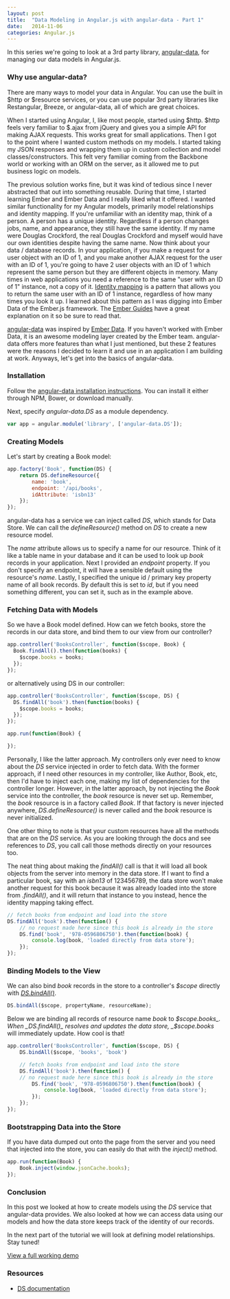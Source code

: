```yaml
---
layout: post
title:  "Data Modeling in Angular.js with angular-data - Part 1"
date:   2014-11-06
categories: Angular.js
---
```


In this series we're going to look at a 3rd party library, [angular-data](http://angular-data.pseudobry.com/), for managing our data models in Angular.js. 

### Why use angular-data?

There are many ways to model your data in Angular. You can use the built in $http or $resource services, or you can use popular 3rd party libraries like Restangular, Breeze, or angular-data, all of which are great choices. 

When I started using Angular, I, like most people, started using $http. $http feels very familiar to $.ajax from jQuery and gives you a simple API for making AJAX requests. This works great for small applications. Then I got to the point where I wanted custom methods on my models. I started taking my JSON responses and wrapping them up in custom collection and model classes/constructors. This felt very familiar coming from the Backbone world or working with an ORM on the server, as it allowed me to put business logic on models.

The previous solution works fine, but it was kind of tedious since I never abstracted that out into something reusable. During that time, I started learning Ember and Ember Data and I really liked what it offered. I wanted similar functionality for my Angular models, primarily model relationships and identity mapping. If you're unfamiliar with an identity map, think of a person. A person has a unique identity. Regardless if a person changes jobs, name, and appearance, they still have the same identity. If my name were Douglas Crockford, the real Douglas Crockford and myself would have our own identities despite having the same name. Now think about your data / database records. In your application, if you make a request for a user object with an ID of 1, and you make another AJAX request for the user with an ID of 1, you're going to have 2 user objects with an ID of 1 which represent the same person but they are different objects in memory. Many times in web applications you need a reference to the same "user with an ID of 1" instance, not a copy of it. [Identity mapping](http://en.wikipedia.org/wiki/Identity_map_pattern) is a pattern that allows you to return the same user with an ID of 1 instance, regardless of how many times you look it up. I learned about this pattern as I was digging into Ember Data of the Ember.js framework. The [Ember Guides](http://emberjs.com/guides/models/) have a great explanation on it so be sure to read that.

[angular-data](http://angular-data.pseudobry.com/) was inspired by [Ember Data](http://emberjs.com/guides/models/). If you haven't worked with Ember Data, it is an awesome modeling layer created by the Ember team. angular-data offers more features than what I just mentioned, but these 2 features were the reasons I decided to learn it and use in an application I am building at work. Anyways, let's get into the basics of angular-data.

### Installation

Follow the [angular-data installation instructions](http://angular-data.pseudobry.com/documentation/api/angular-data/angular-data). You can install it either through NPM, Bower, or download manually.

Next, specify _angular-data.DS_ as a module dependency.

```js
var app = angular.module('library', ['angular-data.DS']);
```

### Creating Models

Let's start by creating a Book model:

```js
app.factory('Book', function(DS) {
	return DS.defineResource({
		name: 'book',
		endpoint: '/api/books',
		idAttribute: 'isbn13'
	});
});
```

angular-data has a service we can inject called _DS_, which stands for Data Store. We can call the _defineResource()_ method on _DS_ to create a new resource model.

The _name_ attribute allows us to specify a name for our resource. Think of it like a table name in your database and it can be used to look up _book_ records in your application. Next I provided an _endpoint_ property. If you don't specify an endpoint, it will have a sensible default using the resource's _name_. Lastly, I specified the unique id / primary key property name of all book records. By default this is set to _id_, but if you need something different, you can set it, such as in the example above.

### Fetching Data with Models

So we have a Book model defined. How can we fetch books, store the records in our data store, and bind them to our view from our controller?

```js
app.controller('BooksController', function($scope, Book) {
  Book.findAll().then(function(books) {
    $scope.books = books;
  });
});
```

or alternatively using DS in our controller:

```js
app.controller('BooksController', function($scope, DS) {
  DS.findAll('book').then(function(books) {
    $scope.books = books;
  });
});

app.run(function(Book) {

});
```

Personally, I like the latter approach. My controllers only ever need to know about the _DS_ service injected in order to fetch data. With the former approach, if I need other resources in my controller, like Author, Book, etc, then I'd have to inject each one, making my list of dependencies for the controller longer. However, in the latter approach, by not injecting the _Book_ service into the controller, the _book_ resource is never set up. Remember, the _book_ resource is in a factory called _Book_. If that factory is never injected anywhere, _DS.defineResource()_ is never called and the _book_ resource is never initialized.

One other thing to note is that your custom resources have all the methods that are on the _DS_ service. As you are looking through the docs and see references to _DS_, you call call those methods directly on your resources too.

The neat thing about making the _findAll()_ call is that it will load all book objects from the server into memory in the data store. If I want to find a particular book, say with an _isbn13_ of 123456789, the data store won't make another request for this book because it was already loaded into the store from _.findAll()_, and it will return that instance to you instead, hence the identity mapping taking effect.

```js
// fetch books from endpoint and load into the store
DS.findAll('book').then(function() {
	// no request made here since this book is already in the store
	DS.find('book', '978-0596806750').then(function(book) {
		console.log(book, 'loaded directly from data store');
	});
});
```

### Binding Models to the View

We can also bind _book_ records in the store to a controller's _$scope_ directly with [_DS.bindAll()_](http://angular-data.pseudobry.com/documentation/api/angular-data/DS.sync%20methods_bindAll).

```js
DS.bindAll($scope, propertyName, resourceName);
```

Below we are binding all records of resource name _book_ to _$scope.books_. When _DS.findAll()_ resolves and updates the data store, _$scope.books_ will immediately update. How cool is that!

```js
app.controller('BooksController', function($scope, DS) {
	DS.bindAll($scope, 'books', 'book')

	// fetch books from endpoint and load into the store
	DS.findAll('book').then(function() {
  	// no request made here since this book is already in the store
		DS.find('book', '978-0596806750').then(function(book) {
			console.log(book, 'loaded directly from data store');
		});
	});
});
```

### Bootstrapping Data into the Store

If you have data dumped out onto the page from the server and you need that injected into the store, you can easily do that with the _inject()_ method.

```js
app.run(function(Book) {
	Book.inject(window.jsonCache.books);
});
```

### Conclusion

In this post we looked at how to create models using the _DS_ service that angular-data provides. We also looked at how we can access data using our models and how the data store keeps track of the identity of our records.

In the next part of the tutorial we will look at defining model relationships. Stay tuned!

[View a full working demo](https://github.com/skaterdav85/angular-data-demo/)

### Resources

* [DS documentation](http://angular-data.pseudobry.com/documentation/api/angular-data/DS)





